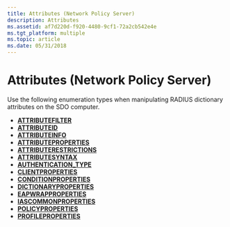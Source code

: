 ```yaml
---
title: Attributes (Network Policy Server)
description: Attributes
ms.assetid: af7d220d-f920-4480-9cf1-72a2cb542e4e
ms.tgt_platform: multiple
ms.topic: article
ms.date: 05/31/2018
---
```


# Attributes (Network Policy Server)

Use the following enumeration types when manipulating RADIUS dictionary attributes on the SDO computer.

-   [**ATTRIBUTEFILTER**](https://docs.microsoft.com/windows/desktop/api/sdoias/ne-sdoias-attributefilter)
-   [**ATTRIBUTEID**](https://docs.microsoft.com/windows/desktop/api/sdoias/ne-sdoias-attributeid)
-   [**ATTRIBUTEINFO**](https://docs.microsoft.com/windows/desktop/api/sdoias/ne-sdoias-attributeinfo)
-   [**ATTRIBUTEPROPERTIES**](https://docs.microsoft.com/windows/desktop/api/sdoias/ne-sdoias-attributeproperties)
-   [**ATTRIBUTERESTRICTIONS**](https://docs.microsoft.com/windows/desktop/api/sdoias/ne-sdoias-attributerestrictions)
-   [**ATTRIBUTESYNTAX**](https://docs.microsoft.com/windows/desktop/api/sdoias/ne-sdoias-attributesyntax)
-   [**AUTHENTICATION\_TYPE**](/windows/desktop/api/SdoIas/ne-sdoias-authentication_type)
-   [**CLIENTPROPERTIES**](https://docs.microsoft.com/windows/desktop/api/sdoias/ne-sdoias-clientproperties)
-   [**CONDITIONPROPERTIES**](https://docs.microsoft.com/windows/desktop/api/sdoias/ne-sdoias-conditionproperties)
-   [**DICTIONARYPROPERTIES**](https://docs.microsoft.com/windows/desktop/api/sdoias/ne-sdoias-dictionaryproperties)
-   [**EAPWRAPPROPERTIES**](https://docs.microsoft.com/previous-versions/ms717032(v%3dvs.85))
-   [**IASCOMMONPROPERTIES**](https://docs.microsoft.com/windows/desktop/api/sdoias/ne-sdoias-iascommonproperties)
-   [**POLICYPROPERTIES**](https://docs.microsoft.com/windows/desktop/api/sdoias/ne-sdoias-policyproperties)
-   [**PROFILEPROPERTIES**](https://docs.microsoft.com/windows/desktop/api/sdoias/ne-sdoias-profileproperties)

 

 




